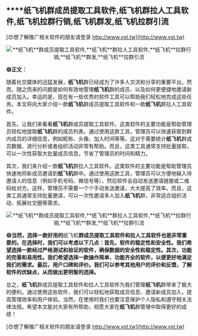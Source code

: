 ## ****纸飞机**群成员提取工具软件,**纸飞机**群拉人工具软件,**纸飞机**拉群行销,**纸飞机**群发,**纸飞机**拉群引流**

[😍想了解推广相关软件的朋友请登录 http://www.vst.tw](http://www.vst.tw)

 <center><img src="https://vst.tw/MP4/tuiguang/png/1.png" alt="**纸飞机**群成员提取工具软件,**纸飞机**群拉人工具软件,**纸飞机**拉群行销,**纸飞机**群发,**纸飞机**拉群引流"></center>

**😄正文：**

随着社交媒体的迅猛发展，**纸飞机**群已经成为了许多人交流和分享的重要平台。然而，随之而来的问题是如何有效地管理**纸飞机**群的成员、以及如何更便捷地邀请新成员加入。幸运的是，现在有一些优秀的软件工具可以帮助我们轻松地完成这些任务。本文将向大家介绍一款**纸飞机**群成员提取工具软件和一款**纸飞机**群拉人工具软件。

首先，让我们来看看**纸飞机**群成员提取工具软件。这类软件的主要功能是帮助管理员轻松地提取**纸飞机**群的成员列表。通过使用这款工具，管理员可以快速获取到群内成员的详细信息，例如昵称、头像、加入时间等等。这对于需要统计**纸飞机**群成员数据、进行分析或者组织活动非常有帮助。而且，这类工具通常支持批量提取，可以一次性获取大批量成员信息，节省了管理员的时间和精力。

其次，我们来介绍一款**纸飞机**群拉人工具软件。这类软件的主要功能是帮助管理员快速地将新成员邀请到**纸飞机**群中。通过使用这款工具，管理员可以方便地输入待邀请人的信息（例如手机号码、微信号等），然后软件会自动发送邀请链接或二维码给对方。这样，管理员不需要一个个手动发送邀请，大大提高了效率。而且，这类工具通常支持批量邀请，可以一次性邀请多人加入**纸飞机**群，非常适合组织活动、拓展社交圈等需求。

 <center><img src="https://vst.tw/MP4/tuiguang/png/4.png" alt="**纸飞机**群成员提取工具软件,**纸飞机**群拉人工具软件,**纸飞机**拉群行销,**纸飞机**群发,**纸飞机**拉群引流"></center>

**😄当然，选择一款好用的**纸飞机**群成员提取工具软件和拉人工具软件也是非常重要的。在选择时，我们可以考虑以下几点：首先，软件的稳定性和安全性。我们希望选择一款经过严格测试和验证的软件，确保数据的安全性和稳定性。其次，功能的完善和易用性。我们希望选择一款操作简单、功能齐全的软件，以便更好地满足我们的需求。最后，用户口碑和评价。我们可以参考其他用户的评价和反馈，了解软件的优缺点，从而做出更明智的选择。**

总之，**纸飞机**群成员提取工具软件和拉人工具软件为我们管理**纸飞机**群带来了极大的便利。通过使用这些软件，我们可以轻松地获取成员信息、邀请新成员加入，提高管理效率和用户体验。当然，在使用时我们也要注意保护个人隐私和遵守相关法律法规。希望本文能对大家有所帮助，祝愿大家在**纸飞机**群管理中取得更好的成绩！

[😍想了解推广相关软件的朋友请登录 http://www.vst.tw](http://www.vst.tw)




